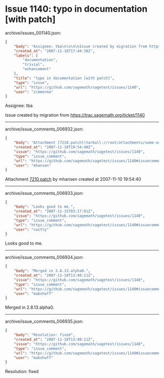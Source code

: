 # Issue 1140: typo in documentation [with patch]

archive/issues_001140.json:
```json
{
    "body": "Assignee: tba\n\n\n\nIssue created by migration from https://trac.sagemath.org/ticket/1140\n\n",
    "created_at": "2007-11-10T17:44:38Z",
    "labels": [
        "documentation",
        "trivial",
        "enhancement"
    ],
    "title": "typo in documentation [with patch]",
    "type": "issue",
    "url": "https://github.com/sagemath/sagetest/issues/1140",
    "user": "zimmerma"
}
```
Assignee: tba



Issue created by migration from https://trac.sagemath.org/ticket/1140





---

archive/issue_comments_006932.json:
```json
{
    "body": "Attachment [7210.patch](tarball://root/attachments/some-uuid/ticket1140/7210.patch) by mhansen created at 2007-11-10 19:54:40",
    "created_at": "2007-11-10T19:54:40Z",
    "issue": "https://github.com/sagemath/sagetest/issues/1140",
    "type": "issue_comment",
    "url": "https://github.com/sagemath/sagetest/issues/1140#issuecomment-6932",
    "user": "mhansen"
}
```

Attachment [7210.patch](tarball://root/attachments/some-uuid/ticket1140/7210.patch) by mhansen created at 2007-11-10 19:54:40



---

archive/issue_comments_006933.json:
```json
{
    "body": "Looks good to me.",
    "created_at": "2007-11-15T03:17:01Z",
    "issue": "https://github.com/sagemath/sagetest/issues/1140",
    "type": "issue_comment",
    "url": "https://github.com/sagemath/sagetest/issues/1140#issuecomment-6933",
    "user": "cwitty"
}
```

Looks good to me.



---

archive/issue_comments_006934.json:
```json
{
    "body": "Merged in 2.8.13.alpha0.",
    "created_at": "2007-11-18T13:48:11Z",
    "issue": "https://github.com/sagemath/sagetest/issues/1140",
    "type": "issue_comment",
    "url": "https://github.com/sagemath/sagetest/issues/1140#issuecomment-6934",
    "user": "mabshoff"
}
```

Merged in 2.8.13.alpha0.



---

archive/issue_comments_006935.json:
```json
{
    "body": "Resolution: fixed",
    "created_at": "2007-11-18T13:48:11Z",
    "issue": "https://github.com/sagemath/sagetest/issues/1140",
    "type": "issue_comment",
    "url": "https://github.com/sagemath/sagetest/issues/1140#issuecomment-6935",
    "user": "mabshoff"
}
```

Resolution: fixed
